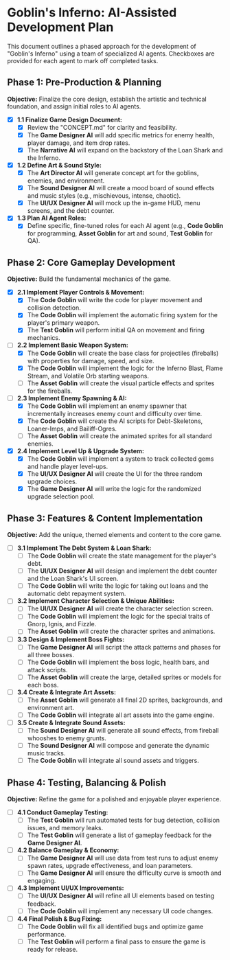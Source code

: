 # **Goblin's Inferno: AI-Assisted Development Plan**

This document outlines a phased approach for the development of "Goblin's Inferno" using a team of specialized AI agents. Checkboxes are provided for each agent to mark off completed tasks.

## **Phase 1: Pre-Production & Planning**

**Objective:** Finalize the core design, establish the artistic and technical foundation, and assign initial roles to AI agents.

* [x] **1.1 Finalize Game Design Document:**  
  * [x] Review the "CONCEPT.md" for clarity and feasibility.  
  * [x] The **Game Designer AI** will add specific metrics for enemy health, player damage, and item drop rates.  
  * [x] The **Narrative AI** will expand on the backstory of the Loan Shark and the Inferno.  
* [x] **1.2 Define Art & Sound Style:**  
  * [x] The **Art Director AI** will generate concept art for the goblins, enemies, and environment.  
  * [x] The **Sound Designer AI** will create a mood board of sound effects and music styles (e.g., mischievous, intense, chaotic).  
  * [x] The **UI/UX Designer AI** will mock up the in-game HUD, menu screens, and the debt counter.  
* [x] **1.3 Plan AI Agent Roles:**  
  * [x] Define specific, fine-tuned roles for each AI agent (e.g., **Code Goblin** for programming, **Asset Goblin** for art and sound, **Test Goblin** for QA).

## **Phase 2: Core Gameplay Development**

**Objective:** Build the fundamental mechanics of the game.

* [x] **2.1 Implement Player Controls & Movement:**  
  * [x] The **Code Goblin** will write the code for player movement and collision detection.  
  * [x] The **Code Goblin** will implement the automatic firing system for the player's primary weapon.  
  * [x] The **Test Goblin** will perform initial QA on movement and firing mechanics.  
* [ ] **2.2 Implement Basic Weapon System:**  
  * [x] The **Code Goblin** will create the base class for projectiles (fireballs) with properties for damage, speed, and size.
  * [x] The **Code Goblin** will implement the logic for the Inferno Blast, Flame Stream, and Volatile Orb starting weapons.
  * [ ] The **Asset Goblin** will create the visual particle effects and sprites for the fireballs.  
* [ ] **2.3 Implement Enemy Spawning & AI:**
  * [x] The **Code Goblin** will implement an enemy spawner that incrementally increases enemy count and difficulty over time.
  * [x] The **Code Goblin** will create the AI scripts for Debt-Skeletons, Loaner-Imps, and Bailiff-Ogres.
  * [ ] The **Asset Goblin** will create the animated sprites for all standard enemies.
* [x] **2.4 Implement Level Up & Upgrade System:**  
  * [x] The **Code Goblin** will implement a system to track collected gems and handle player level-ups.  
  * [x] The **UI/UX Designer AI** will create the UI for the three random upgrade choices.  
  * [x] The **Game Designer AI** will write the logic for the randomized upgrade selection pool.

## **Phase 3: Features & Content Implementation**

**Objective:** Add the unique, themed elements and content to the core game.

* [ ] **3.1 Implement The Debt System & Loan Shark:**  
  * [ ] The **Code Goblin** will create the state management for the player's debt.  
  * [ ] The **UI/UX Designer AI** will design and implement the debt counter and the Loan Shark's UI screen.  
  * [ ] The **Code Goblin** will write the logic for taking out loans and the automatic debt repayment system.  
* [ ] **3.2 Implement Character Selection & Unique Abilities:**  
  * [ ] The **UI/UX Designer AI** will create the character selection screen.  
  * [ ] The **Code Goblin** will implement the logic for the special traits of Gnorp, Ignis, and Fizzle.  
  * [ ] The **Asset Goblin** will create the character sprites and animations.  
* [ ] **3.3 Design & Implement Boss Fights:**  
  * [ ] The **Game Designer AI** will script the attack patterns and phases for all three bosses.  
  * [ ] The **Code Goblin** will implement the boss logic, health bars, and attack scripts.  
  * [ ] The **Asset Goblin** will create the large, detailed sprites or models for each boss.  
* [ ] **3.4 Create & Integrate Art Assets:**  
  * [ ] The **Asset Goblin** will generate all final 2D sprites, backgrounds, and environment art.  
  * [ ] The **Code Goblin** will integrate all art assets into the game engine.  
* [ ] **3.5 Create & Integrate Sound Assets:**  
  * [ ] The **Sound Designer AI** will generate all sound effects, from fireball whooshes to enemy grunts.  
  * [ ] The **Sound Designer AI** will compose and generate the dynamic music tracks.  
  * [ ] The **Code Goblin** will integrate all sound assets and triggers.

## **Phase 4: Testing, Balancing & Polish**

**Objective:** Refine the game for a polished and enjoyable player experience.

* [ ] **4.1 Conduct Gameplay Testing:**  
  * [ ] The **Test Goblin** will run automated tests for bug detection, collision issues, and memory leaks.  
  * [ ] The **Test Goblin** will generate a list of gameplay feedback for the **Game Designer AI**.  
* [ ] **4.2 Balance Gameplay & Economy:**  
  * [ ] The **Game Designer AI** will use data from test runs to adjust enemy spawn rates, upgrade effectiveness, and loan parameters.  
  * [ ] The **Game Designer AI** will ensure the difficulty curve is smooth and engaging.  
* [ ] **4.3 Implement UI/UX Improvements:**  
  * [ ] The **UI/UX Designer AI** will refine all UI elements based on testing feedback.  
  * [ ] The **Code Goblin** will implement any necessary UI code changes.  
* [ ] **4.4 Final Polish & Bug Fixing:**  
  * [ ] The **Code Goblin** will fix all identified bugs and optimize game performance.  
  * [ ] The **Test Goblin** will perform a final pass to ensure the game is ready for release.
